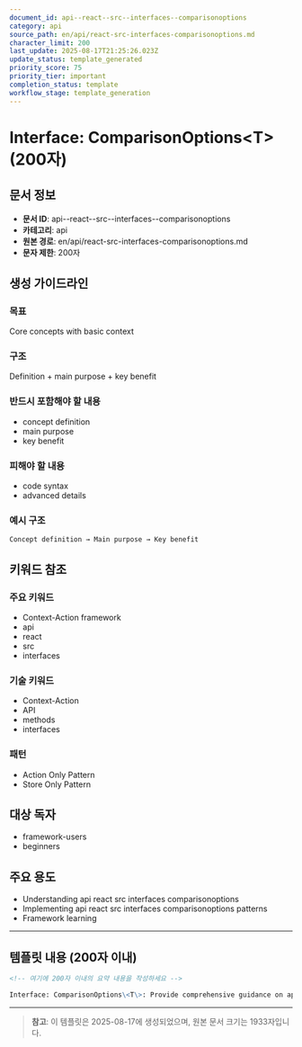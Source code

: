 ```yaml
---
document_id: api--react--src--interfaces--comparisonoptions
category: api
source_path: en/api/react-src-interfaces-comparisonoptions.md
character_limit: 200
last_update: 2025-08-17T21:25:26.023Z
update_status: template_generated
priority_score: 75
priority_tier: important
completion_status: template
workflow_stage: template_generation
---
```


# Interface: ComparisonOptions\<T\> (200자)

## 문서 정보
- **문서 ID**: api--react--src--interfaces--comparisonoptions
- **카테고리**: api
- **원본 경로**: en/api/react-src-interfaces-comparisonoptions.md
- **문자 제한**: 200자

## 생성 가이드라인

### 목표
Core concepts with basic context

### 구조
Definition + main purpose + key benefit

### 반드시 포함해야 할 내용
- concept definition
- main purpose
- key benefit

### 피해야 할 내용  
- code syntax
- advanced details

### 예시 구조
```
Concept definition → Main purpose → Key benefit
```

## 키워드 참조

### 주요 키워드
- Context-Action framework
- api
- react
- src
- interfaces

### 기술 키워드
- Context-Action
- API
- methods
- interfaces

### 패턴
- Action Only Pattern
- Store Only Pattern

## 대상 독자
- framework-users
- beginners

## 주요 용도
- Understanding api  react  src  interfaces  comparisonoptions
- Implementing api  react  src  interfaces  comparisonoptions patterns
- Framework learning

---

## 템플릿 내용 (200자 이내)

```markdown
<!-- 여기에 200자 이내의 요약 내용을 작성하세요 -->

Interface: ComparisonOptions\<T\>: Provide comprehensive guidance on api  react  src  interfaces  comparisonoptions의 핵심 개념과 Context-Action 프레임워크에서의 역할을 간단히 설명.
```

---

> **참고**: 이 템플릿은 2025-08-17에 생성되었으며, 
> 원본 문서 크기는 1933자입니다.
